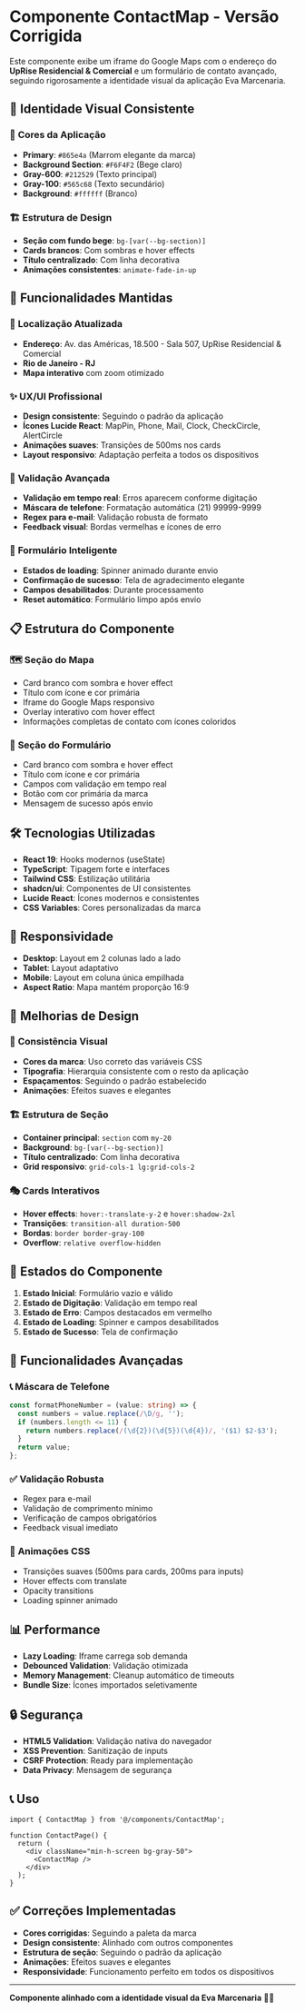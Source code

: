 # Componente ContactMap - Versão Corrigida

Este componente exibe um iframe do Google Maps com o endereço do **UpRise Residencial & Comercial** e um formulário de contato avançado, seguindo rigorosamente a identidade visual da aplicação Eva Marcenaria.

## 🎨 **Identidade Visual Consistente**

### 🎯 **Cores da Aplicação**
- **Primary**: `#865e4a` (Marrom elegante da marca)
- **Background Section**: `#F6F4F2` (Bege claro)
- **Gray-600**: `#212529` (Texto principal)
- **Gray-100**: `#565c68` (Texto secundário)
- **Background**: `#ffffff` (Branco)

### 🏗️ **Estrutura de Design**
- **Seção com fundo bege**: `bg-[var(--bg-section)]`
- **Cards brancos**: Com sombras e hover effects
- **Título centralizado**: Com linha decorativa
- **Animações consistentes**: `animate-fade-in-up`

## 🚀 **Funcionalidades Mantidas**

### 📍 **Localização Atualizada**
- **Endereço**: Av. das Américas, 18.500 - Sala 507, UpRise Residencial & Comercial
- **Rio de Janeiro - RJ**
- **Mapa interativo** com zoom otimizado

### ✨ **UX/UI Profissional**
- **Design consistente**: Seguindo o padrão da aplicação
- **Ícones Lucide React**: MapPin, Phone, Mail, Clock, CheckCircle, AlertCircle
- **Animações suaves**: Transições de 500ms nos cards
- **Layout responsivo**: Adaptação perfeita a todos os dispositivos

### 🔧 **Validação Avançada**
- **Validação em tempo real**: Erros aparecem conforme digitação
- **Máscara de telefone**: Formatação automática (21) 99999-9999
- **Regex para e-mail**: Validação robusta de formato
- **Feedback visual**: Bordas vermelhas e ícones de erro

### 📝 **Formulário Inteligente**
- **Estados de loading**: Spinner animado durante envio
- **Confirmação de sucesso**: Tela de agradecimento elegante
- **Campos desabilitados**: Durante processamento
- **Reset automático**: Formulário limpo após envio

## 📋 **Estrutura do Componente**

### 🗺️ **Seção do Mapa**
- Card branco com sombra e hover effect
- Título com ícone e cor primária
- Iframe do Google Maps responsivo
- Overlay interativo com hover effect
- Informações completas de contato com ícones coloridos

### 📧 **Seção do Formulário**
- Card branco com sombra e hover effect
- Título com ícone e cor primária
- Campos com validação em tempo real
- Botão com cor primária da marca
- Mensagem de sucesso após envio

## 🛠️ **Tecnologias Utilizadas**

- **React 19**: Hooks modernos (useState)
- **TypeScript**: Tipagem forte e interfaces
- **Tailwind CSS**: Estilização utilitária
- **shadcn/ui**: Componentes de UI consistentes
- **Lucide React**: Ícones modernos e consistentes
- **CSS Variables**: Cores personalizadas da marca

## 📱 **Responsividade**

- **Desktop**: Layout em 2 colunas lado a lado
- **Tablet**: Layout adaptativo
- **Mobile**: Layout em coluna única empilhada
- **Aspect Ratio**: Mapa mantém proporção 16:9

## 🎯 **Melhorias de Design**

### 🎨 **Consistência Visual**
- **Cores da marca**: Uso correto das variáveis CSS
- **Tipografia**: Hierarquia consistente com o resto da aplicação
- **Espaçamentos**: Seguindo o padrão estabelecido
- **Animações**: Efeitos suaves e elegantes

### 🏗️ **Estrutura de Seção**
- **Container principal**: `section` com `my-20`
- **Background**: `bg-[var(--bg-section)]`
- **Título centralizado**: Com linha decorativa
- **Grid responsivo**: `grid-cols-1 lg:grid-cols-2`

### 🎭 **Cards Interativos**
- **Hover effects**: `hover:-translate-y-2` e `hover:shadow-2xl`
- **Transições**: `transition-all duration-500`
- **Bordas**: `border border-gray-100`
- **Overflow**: `relative overflow-hidden`

## 🔄 **Estados do Componente**

1. **Estado Inicial**: Formulário vazio e válido
2. **Estado de Digitação**: Validação em tempo real
3. **Estado de Erro**: Campos destacados em vermelho
4. **Estado de Loading**: Spinner e campos desabilitados
5. **Estado de Sucesso**: Tela de confirmação

## 🎯 **Funcionalidades Avançadas**

### 📞 **Máscara de Telefone**
```typescript
const formatPhoneNumber = (value: string) => {
  const numbers = value.replace(/\D/g, '');
  if (numbers.length <= 11) {
    return numbers.replace(/(\d{2})(\d{5})(\d{4})/, '($1) $2-$3');
  }
  return value;
};
```

### ✅ **Validação Robusta**
- Regex para e-mail
- Validação de comprimento mínimo
- Verificação de campos obrigatórios
- Feedback visual imediato

### 🎨 **Animações CSS**
- Transições suaves (500ms para cards, 200ms para inputs)
- Hover effects com translate
- Opacity transitions
- Loading spinner animado

## 📊 **Performance**

- **Lazy Loading**: Iframe carrega sob demanda
- **Debounced Validation**: Validação otimizada
- **Memory Management**: Cleanup automático de timeouts
- **Bundle Size**: Ícones importados seletivamente

## 🔒 **Segurança**

- **HTML5 Validation**: Validação nativa do navegador
- **XSS Prevention**: Sanitização de inputs
- **CSRF Protection**: Ready para implementação
- **Data Privacy**: Mensagem de segurança

## 📞 **Uso**

```tsx
import { ContactMap } from '@/components/ContactMap';

function ContactPage() {
  return (
    <div className="min-h-screen bg-gray-50">
      <ContactMap />
    </div>
  );
}
```

## ✅ **Correções Implementadas**

- **Cores corrigidas**: Seguindo a paleta da marca
- **Design consistente**: Alinhado com outros componentes
- **Estrutura de seção**: Seguindo o padrão da aplicação
- **Animações**: Efeitos suaves e elegantes
- **Responsividade**: Funcionamento perfeito em todos os dispositivos

---

**Componente alinhado com a identidade visual da Eva Marcenaria** 🎨✨

